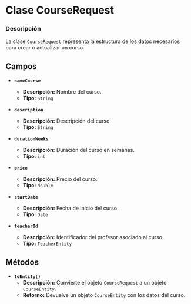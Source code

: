# Clase CourseRequest

### Descripción
La clase `CourseRequest` representa la estructura de los datos necesarios para crear o actualizar un curso.

## Campos

- **`nameCourse`**
  - **Descripción:** Nombre del curso.
  - **Tipo:** `String`


- **`description`**
  - **Descripción:** Descripción del curso.
  - **Tipo:** `String`


- **`durationWeeks`**
  - **Descripción:** Duración del curso en semanas.
  - **Tipo:** `int`


- **`price`**
  - **Descripción:** Precio del curso.
  - **Tipo:** `double`


- **`startDate`**
  - **Descripción:** Fecha de inicio del curso.
  - **Tipo:** `Date`


- **`teacherId`**
  - **Descripción:** Identificador del profesor asociado al curso.
  - **Tipo:** `TeacherEntity`


## Métodos

- **`toEntity()`**
  - **Descripción:** Convierte el objeto `CourseRequest` a un objeto `CourseEntity`.
  - **Retorno:** Devuelve un objeto `CourseEntity` con los datos del curso.